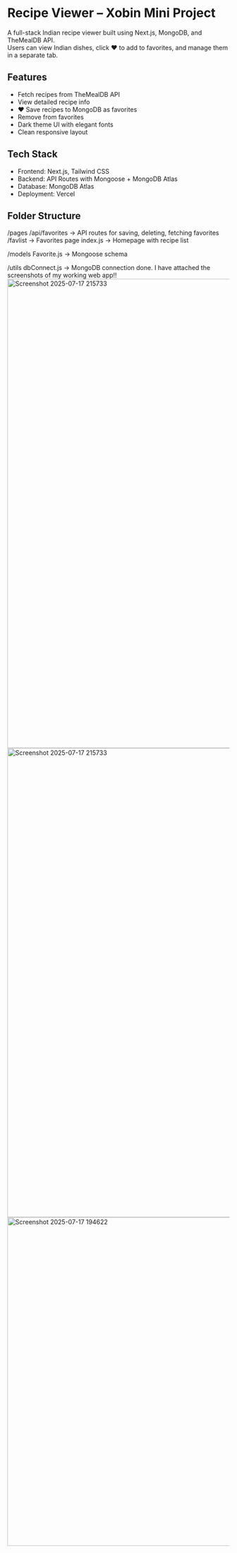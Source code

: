 #  Recipe Viewer – Xobin Mini Project

A full-stack Indian recipe viewer built using Next.js, MongoDB, and TheMealDB API.  
Users can view Indian dishes, click ❤️ to add to favorites, and manage them in a separate tab.

##  Features

*  Fetch recipes from TheMealDB API  
*  View detailed recipe info  
* ❤️ Save recipes to MongoDB as favorites  
*  Remove from favorites  
*  Dark theme UI with elegant fonts  
*  Clean responsive layout  

##  Tech Stack

* Frontend: Next.js, Tailwind CSS  
* Backend: API Routes with Mongoose + MongoDB Atlas  
* Database: MongoDB Atlas  
* Deployment: Vercel  

##  Folder Structure

/pages
/api/favorites → API routes for saving, deleting, fetching favorites
/favlist → Favorites page
index.js → Homepage with recipe list

/models
Favorite.js → Mongoose schema

/utils
dbConnect.js → MongoDB connection done.
I have attached the screenshots of my working web app!!
<img width="1906" height="1062" alt="Screenshot 2025-07-17 215733" src="https://github.com/user-attachments/assets/23782f6e-fb44-482b-95b2-ac1a416ceee1" />
<img width="1906" height="1062" alt="Screenshot 2025-07-17 215733" src="https://github.com/user-attachments/assets/9d8e4937-20a3-4546-80a7-96c54a6297fa" />
<img width="1793" height="744" alt="Screenshot 2025-07-17 194622" src="https://github.com/user-attachments/assets/217eaf2c-064c-4d19-a65c-7fac81c626f0" />


